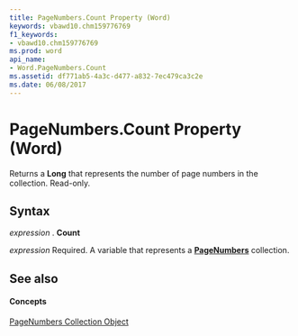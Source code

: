 ```yaml
---
title: PageNumbers.Count Property (Word)
keywords: vbawd10.chm159776769
f1_keywords:
- vbawd10.chm159776769
ms.prod: word
api_name:
- Word.PageNumbers.Count
ms.assetid: df771ab5-4a3c-d477-a832-7ec479ca3c2e
ms.date: 06/08/2017
---
```



# PageNumbers.Count Property (Word)

Returns a  **Long** that represents the number of page numbers in the collection. Read-only.


## Syntax

 _expression_ . **Count**

 _expression_ Required. A variable that represents a **[PageNumbers](Word.pagenumbers.md)** collection.


## See also


#### Concepts


[PageNumbers Collection Object](Word.pagenumbers.md)

